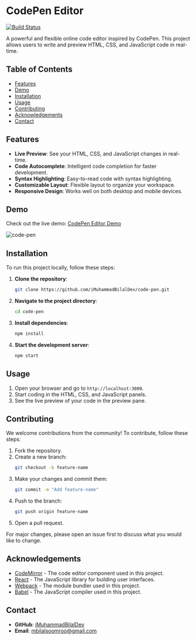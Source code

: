 # CodePen Editor


[![Build Status](https://travis-ci.com/iMuhammadBilalDev/code-pen.svg?branch=main)](https://travis-ci.com/iMuhammadBilalDev/code-pen)

A powerful and flexible online code editor inspired by CodePen. This project allows users to write and preview HTML, CSS, and JavaScript code in real-time.

## Table of Contents

- [Features](#features)
- [Demo](#demo)
- [Installation](#installation)
- [Usage](#usage)
- [Contributing](#contributing)
- [Acknowledgements](#acknowledgements)
- [Contact](#contact)

## Features

- **Live Preview**: See your HTML, CSS, and JavaScript changes in real-time.
- **Code Autocomplete**: Intelligent code completion for faster development.
- **Syntax Highlighting**: Easy-to-read code with syntax highlighting.
- **Customizable Layout**: Flexible layout to organize your workspace.
- **Responsive Design**: Works well on both desktop and mobile devices.

## Demo

Check out the live demo: [CodePen Editor Demo](http://localhost:5173/)

![code-pen](https://github.com/user-attachments/assets/feb343dd-4eb0-44f4-9cf2-8ccb1c993e4f)

## Installation

To run this project locally, follow these steps:

1. **Clone the repository**:
    ```bash
    git clone https://github.com/iMuhammadBilalDev/code-pen.git
    ```
2. **Navigate to the project directory**:
    ```bash
    cd code-pen
    ```
3. **Install dependencies**:
    ```bash
    npm install
    ```
4. **Start the development server**:
    ```bash
    npm start
    ```

## Usage

1. Open your browser and go to `http://localhost:3000`.
2. Start coding in the HTML, CSS, and JavaScript panels.
3. See the live preview of your code in the preview pane.

## Contributing

We welcome contributions from the community! To contribute, follow these steps:

1. Fork the repository.
2. Create a new branch:
    ```bash
    git checkout -b feature-name
    ```
3. Make your changes and commit them:
    ```bash
    git commit -m "Add feature-name"
    ```
4. Push to the branch:
    ```bash
    git push origin feature-name
    ```
5. Open a pull request.

For major changes, please open an issue first to discuss what you would like to change.

## Acknowledgements

- [CodeMirror](https://codemirror.net/) - The code editor component used in this project.
- [React](https://reactjs.org/) - The JavaScript library for building user interfaces.
- [Webpack](https://webpack.js.org/) - The module bundler used in this project.
- [Babel](https://babeljs.io/) - The JavaScript compiler used in this project.

## Contact

- **GitHub**: [iMuhammadBilalDev](https://github.com/iMuhammadBilalDev)
- **Email**: [mbilalsoomroo@gmail.com](mailto:your-email@example.com)


